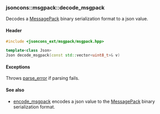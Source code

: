 ### jsoncons::msgpack::decode_msgpack

Decodes a [MessagePack](http://msgpack.org/index.html) binary serialization format to a json value.

#### Header
```c++
#include <jsoncons_ext/msgpack/msgpack.hpp>

template<class Json>
Json decode_msgpack(const std::vector<uint8_t>& v)
```

#### Exceptions

Throws [parse_error](../parse_error.md) if parsing fails.

#### See also

- [encode_msgpack](encode_msgpack.md) encodes a json value to the [MessagePack](http://msgpack.org/index.html) binary serialization format.


